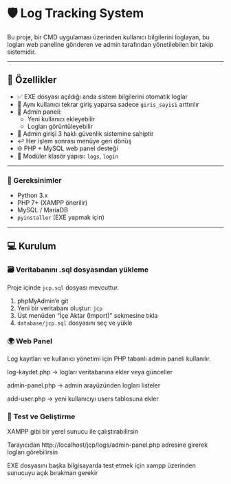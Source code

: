 # 🛡️ Log Tracking System

Bu proje, bir CMD uygulaması üzerinden kullanıcı bilgilerini loglayan, bu logları web paneline gönderen ve admin tarafından yönetilebilen bir takip sistemidir.

---

## 🚀 Özellikler

- ✅ EXE dosyası açıldığı anda sistem bilgilerini otomatik loglar  
- 🔁 Aynı kullanıcı tekrar giriş yaparsa sadece `giris_sayisi` arttırılır  
- 👤 Admin paneli:
  - Yeni kullanıcı ekleyebilir
  - Logları görüntüleyebilir
- 🔐 Admin girişi 3 haklı güvenlik sistemine sahiptir
- ↩ Her işlem sonrası menüye geri dönüş
- 🌐 PHP + MySQL web panel desteği
- 📂 Modüler klasör yapısı: `logs`, `login`

---


### 🧩 Gereksinimler

- Python 3.x  
- PHP 7+ (XAMPP önerilir)  
- MySQL / MariaDB  
- `pyinstaller` (EXE yapmak için)

---

## 💻 Kurulum
### 🗃️ Veritabanını .sql dosyasından yükleme

Proje içinde `jcp.sql` dosyası mevcuttur.

1. phpMyAdmin’e git
2. Yeni bir veritabanı oluştur: `jcp`
3. Üst menüden “İçe Aktar (Import)” sekmesine tıkla
4. `database/jcp.sql` dosyasını seç ve yükle

### 🌍 Web Panel
Log kayıtları ve kullanıcı yönetimi için PHP tabanlı admin paneli kullanılır.

log-kaydet.php → logları veritabanına ekler veya günceller

admin-panel.php → admin arayüzünden logları listeler

add-user.php → yeni kullanıcıyı users tablosuna ekler

### 🧪 Test ve Geliştirme
XAMPP gibi bir yerel sunucu ile çalıştırabilirsin

Tarayıcıdan http://localhost/jcp/logs/admin-panel.php adresine girerek logları görebilirsin

EXE dosyasını başka bilgisayarda test etmek için xampp üzerinden sunucuyu açık bırakman gerekir


